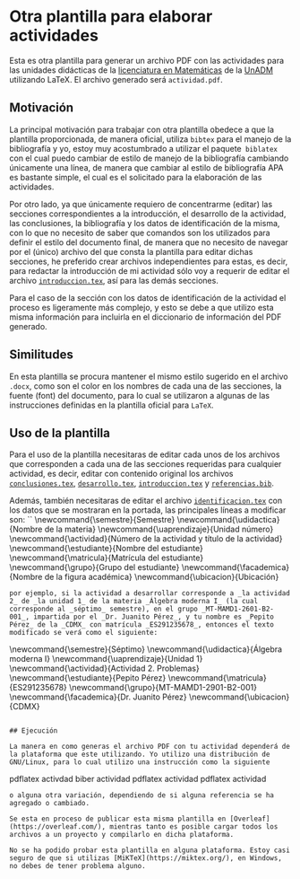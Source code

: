 # Otra plantilla para elaborar actividades

Esta es otra plantilla para generar un archivo PDF con las actividades para las unidades didácticas de la [licenciatura en Matemáticas](https://www.unadmexico.mx/division-de-ciencias-exactas-ingenieria-y-tecnologia/matematicas) de la [UnADM](https://unadmexico.mx) utilizando LaTeX. El archivo generado será `actividad.pdf`.

## Motivación

La principal motivación para trabajar con otra plantilla obedece a que la plantilla proporcionada, de manera oficial, utiliza `bibtex` para el manejo de la bibliografía y yo, estoy muy acostumbrado a utilizar el paquete` biblatex` con el cual puedo cambiar de estilo de manejo de la bibliografía cambiando únicamente una línea, de manera que cambiar al estilo de bibliografía APA es bastante simple, el cual es el solicitado para la elaboración de las actividades.

Por otro lado, ya que únicamente requiero de concentrarme (editar) las secciones correspondientes a la introducción, el desarrollo de la actividad, las conclusiones, la bibliografía y los datos de identificación de la misma, con lo que no necesito de saber que comandos son los utilizados para definir el estilo del documento final, de manera que no necesito de navegar por el (único) archivo del que consta la plantilla para editar dichas secciones, he preferido crear archivos independientes para estas, es decir, para redactar la introducción de mi actividad sólo voy a requerir de editar el archivo [`introduccion.tex`](introduccion.tex), así para las demás secciones.

Para el caso de la sección con los datos de identificación de la actividad el proceso es ligeramente más complejo, y esto se debe a que utilizo esta misma información para incluirla en el diccionario de información del PDF generado.

## Similitudes

En esta plantilla se procura mantener el mismo estilo sugerido en el archivo `.docx`, como son el color en los nombres de cada una de las secciones, la fuente (font) del documento, para lo cual se utilizaron a algunas de las instrucciones definidas en la plantilla oficial para `LaTeX`.

## Uso de la plantilla

Para el uso de la plantilla necesitaras de editar cada unos de los archivos que corresponden a cada una de las secciones requeridas para cualquier actividad, es decir, editar con contenido original los archivos [`conclusiones.tex`](conclusiones.tex), [`desarrollo.tex`](desarrollo.tex), [`introduccion.tex`](introduccion.tex) y [`referencias.bib`](referencias.bib).

Además, también necesitaras de editar el archivo [`identificacion.tex`](identificacion.tex) con los datos que se mostraran en la portada, las principales líneas a modificar son:
``
\newcommand{\semestre}{Semestre}
\newcommand{\udidactica}{Nombre de la materia}
\newcommand{\uaprendizaje}{Unidad número}
\newcommand{\actividad}{Número de la actividad y título de la actividad}
\newcommand{\estudiante}{Nombre del estudiante}
\newcommand{\matricula}{Matrícula del estudiante}
\newcommand{\grupo}{Grupo del estudiante}
\newcommand{\facademica}{Nombre de la figura académica}
\newcommand{\ubicacion}{Ubicación}
```
por ejemplo, si la actividad a desarrollar corresponde a _la actividad 2_ de _la unidad 1_ de la materia _Álgebra moderna I_ (la cual corresponde al _séptimo_ semestre), en el grupo _MT-MAMD1-2601-B2-001_, impartida por el _Dr. Juanito Pérez_, y tu nombre es _Pepito Pérez_ de la _CDMX_ con matrícula _ES291235678_, entonces el texto modificado se verá como el siguiente:
```
\newcommand{\semestre}{Séptimo}
\newcommand{\udidactica}{Álgebra moderna I}
\newcommand{\uaprendizaje}{Unidad 1}
\newcommand{\actividad}{Actividad 2. Problemas}
\newcommand{\estudiante}{Pepito Pérez}
\newcommand{\matricula}{ES291235678}
\newcommand{\grupo}{MT-MAMD1-2901-B2-001}
\newcommand{\facademica}{Dr. Juanito Pérez}
\newcommand{\ubicacion}{CDMX}
```

## Ejecución

La manera en como generas el archivo PDF con tu actividad dependerá de la plataforma que este utilizando. Yo utilizo una distribución de GNU/Linux, para lo cual utilizo una instrucción como la siguiente
```
pdflatex activdad
biber actividad
pdflatex actividad
pdflatex actividad
```
o alguna otra variación, dependiendo de si alguna referencia se ha agregado o cambiado.

Se esta en proceso de publicar esta misma plantilla en [Overleaf](https://overleaf.com/), mientras tanto es posible cargar todos los archivos a un proyecto y compilarlo en dicha plataforma.

No se ha podido probar esta plantilla en alguna plataforma. Estoy casi seguro de que si utilizas [MiKTeX](https://miktex.org/), en Windows, no debes de tener problema alguno.
